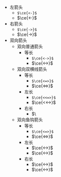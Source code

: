 - 左箭头
	- `$\ce{<-}$`
	- $\ce{<-}$
- 右箭头
	- `$\ce{->}$`
	- $\ce{->}$
- 双向箭头
	- 双向普通箭头
		- 等长
			- `$\ce{<->}$`
			- $\ce{<->}$
	- 双向双横线箭头
		- 等长
			- `$\ce{<=>}$`
			- $\ce{<=>}$
		- 左长
			- `$\ce{<<=>}$`
			- $\ce{<<->}$
		- ​右长
			- $\
	- 双向鱼钩箭头
		- 等长
			- `$\ce{<=>}$`
			- $\ce{<=>}$
		- 左长
			- $\ce{<->}$
			- $\ce{<->}$
		- 右长
			- $\ce{<->}$
			- $\ce{<->}$